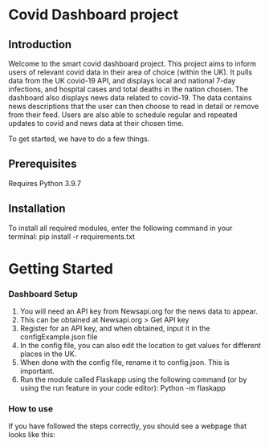 # Covid Dashboard project 

## Introduction
Welcome to the smart covid dashboard project. This project aims to inform users of relevant covid data in their area of choice (within the UK). It pulls data from the UK covid-19 API, and displays 
local and national 7-day infections, and hospital cases and total deaths in the nation chosen. 
The dashboard also displays news data related to covid-19. The data contains news descriptions that the user can then choose to read in detail or remove from their feed. 
Users are also able to schedule regular and repeated updates to covid and news data at their chosen time. 


To get started, we have to do a few things. 
## Prerequisites
Requires Python 3.9.7

## Installation
To install all required modules, enter the following command in your terminal:
    pip install -r requirements.txt

# Getting Started
### Dashboard Setup
1. You will need an API key from Newsapi.org for the news data to appear. 
2. This can be obtained at Newsapi.org > Get API key
3. Register for an API key, and when obtained, input it in the configExample.json file
4. In the config file, you can also edit the location to get values for different places in the UK.
5. When done with the config file, rename it to config.json. This is important.
6. Run the module called Flaskapp using the following command (or by using the run feature in your code editor):
    Python -m flaskapp
 
### How to use
If you have followed the steps correctly, you should see a webpage that looks like this:

